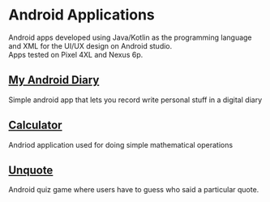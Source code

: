 # Android Applications 
Android apps developed using Java/Kotlin as the programming language and XML for the UI/UX design on Android studio.   
Apps tested on Pixel 4XL and Nexus 6p.

## [My Android Diary](https://github.com/aditya-tekale-99/Android/tree/main/MyAndroidDiary)
Simple android app that lets you record write personal stuff in a digital diary

## [Calculator](https://github.com/aditya-tekale-99/Android/tree/main/Calculator)
Andriod application used for doing simple mathematical operations

## [Unquote](https://github.com/aditya-tekale-99/Android/tree/main/Unquote)
Android quiz game where users have to guess who said a particular quote.

